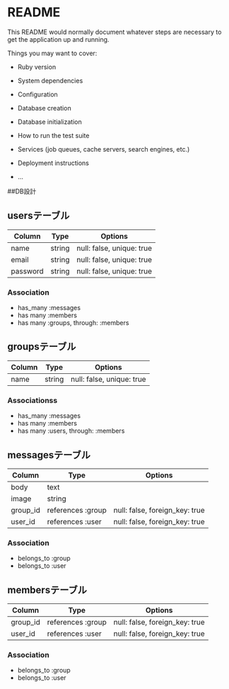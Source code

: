 # README

This README would normally document whatever steps are necessary to get the
application up and running.

Things you may want to cover:

* Ruby version

* System dependencies

* Configuration

* Database creation

* Database initialization

* How to run the test suite

* Services (job queues, cache servers, search engines, etc.)

* Deployment instructions

* ...

##DB設計
## usersテーブル

|Column|Type|Options|
|------|----|-------|
|name|string|null: false, unique: true|
|email|string|null: false, unique: true|
|password|string|null: false, unique: true|

### Association
- has_many :messages
- has many :members
- has many :groups, through: :members

## groupsテーブル

|Column|Type|Options|
|------|----|-------|
|name|string|null: false, unique: true|

### Associationss
- has_many :messages
- has many :members
- has many :users, through: :members

## messagesテーブル

|Column|Type|Options|
|------|----|-------|
|body|text|
|image|string|
|group_id|references :group|null: false, foreign_key: true|
|user_id|references :user|null: false, foreign_key: true|

### Association
- belongs_to :group
- belongs_to :user

## membersテーブル

|Column|Type|Options|
|------|----|-------|
|group_id|references :group|null: false, foreign_key: true|
|user_id|references :user|null: false, foreign_key: true|

### Association
- belongs_to :group
- belongs_to :user
